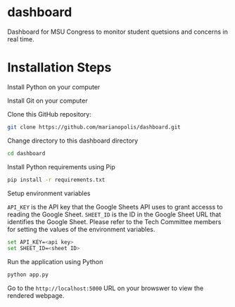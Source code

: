 # dashboard

Dashboard for MSU Congress to monitor student quetsions and concerns in real time.

# Installation Steps

Install Python on your computer

Install Git on your computer

Clone this GitHub repository:

```bash
git clone https://github.com/marianopolis/dashboard.git
```

Change directory to this dashboard directory
```bash
cd dashboard
```

Install Python requirements using Pip
```bash
pip install -r requirements.txt
```

Setup environment variables

`API_KEY` is the API key that the Google Sheets API uses to grant accesss to reading the Google Sheet. `SHEET_ID` is the ID in the Google Sheet URL that identifies the Google Sheet. Please refer to the Tech Committee members for setting the values of the environment variables.  

```bash
set API_KEY=<api key>
set SHEET_ID=<sheet ID>
```

Run the application using Python
```bash
python app.py
```

Go to the `http://localhost:5000` URL on your browswer to view the rendered webpage.
